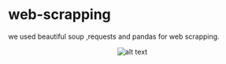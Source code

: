 # web-scrapping

we  used beautiful soup ,requests and pandas for web scrapping.<p align="center">
  ![alt text](http://https://imgur.com/rB0BQed/to/img.png)
